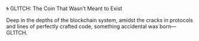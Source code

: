 🌀 GL1TCH: The Coin That Wasn’t Meant to Exist

Deep in the depths of the blockchain system, amidst the cracks in protocols and lines of perfectly crafted code, something accidental was born—GL1TCH.
